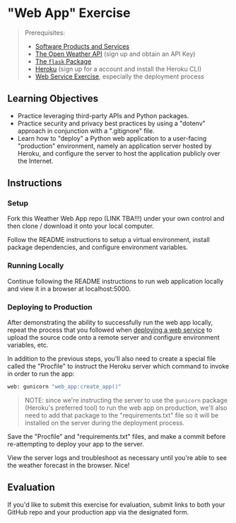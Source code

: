 # "Web App" Exercise

> Prerequisites:
>   + [Software Products and Services](/units/unit-9.md)
>   + [The Open Weather API](https://home.openweathermap.org/api_keys) (sign up and obtain an API Key)
>   + [The `flask` Package](/notes/python/packages/flask.md)
>   + [Heroku](/notes/clis/heroku.md) (sign up for a account and install the Heroku CLI)
>   + [Web Service Exercise](/exercises/web-service/README.md), especially the deployment process

## Learning Objectives

  + Practice leveraging third-party APIs and Python packages.
  + Practice security and privacy best practices by using a "dotenv" approach in conjunction with a ".gitignore" file.
  + Learn how to "deploy" a Python web application to a user-facing "production" environment, namely an application server hosted by Heroku, and configure the server to host the application publicly over the Internet.

## Instructions

### Setup

Fork this Weather Web App repo (LINK TBA!!!) under your own control and then clone / download it onto your local computer.

Follow the README instructions to setup a virtual environment, install package dependencies, and configure environment variables.

### Running Locally

Continue following the README instructions to run web application locally and view it in a browser at localhost:5000.

### Deploying to Production

After demonstrating the ability to successfully run the web app locally, repeat the process that you followed when [deploying a web service](/exercises/web-service/deploying.md) to upload the source code onto a remote server and configure environment variables, etc.

In addition to the previous steps, you'll also need to create a special file called the "Procfile" to instruct the Heroku server which command to invoke in order to run the app:

```sh
web: gunicorn "web_app:create_app()"
```

> NOTE: since we're instructing the server to use the `gunicorn` package (Heroku's preferred tool) to run the web app on production, we'll also need to add that package to the "requirements.txt" file so it will be installed on the server during the deployment process.

Save the "Procfile" and "requirements.txt" files, and make a commit before re-attempting to deploy your app to the server.

View the server logs and troubleshoot as necessary until you're able to see the weather forecast in the browser. Nice!

## Evaluation

If you'd like to submit this exercise for evaluation, submit links to both your GitHub repo and your production app via the designated form.
